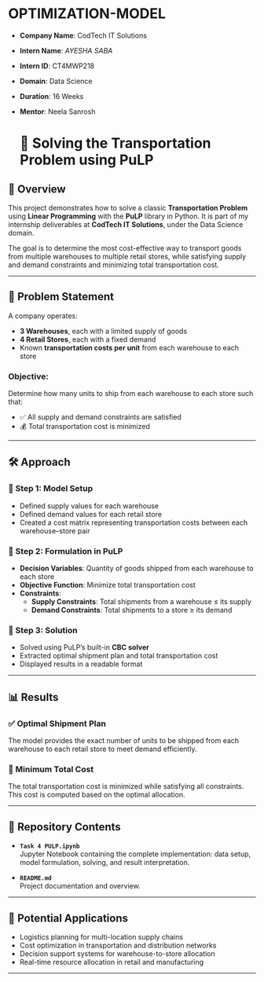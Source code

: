 # OPTIMIZATION-MODEL

- **Company Name**: CodTech IT Solutions  
- **Intern Name**: *AYESHA SABA*  
- **Intern ID**: CT4MWP218  
- **Domain**: Data Science  
- **Duration**: 16 Weeks  
- **Mentor**: Neela Sanrosh

  # 🚚 Solving the Transportation Problem using PuLP

## 📖 Overview
This project demonstrates how to solve a classic **Transportation Problem** using **Linear Programming** with the **PuLP** library in Python. It is part of my internship deliverables at **CodTech IT Solutions**, under the Data Science domain.

The goal is to determine the most cost-effective way to transport goods from multiple warehouses to multiple retail stores, while satisfying supply and demand constraints and minimizing total transportation cost.

---

## 📌 Problem Statement
A company operates:
- **3 Warehouses**, each with a limited supply of goods  
- **4 Retail Stores**, each with a fixed demand  
- Known **transportation costs per unit** from each warehouse to each store

### Objective:
Determine how many units to ship from each warehouse to each store such that:
- ✅ All supply and demand constraints are satisfied  
- 💰 Total transportation cost is minimized

---

## 🛠️ Approach

### 🔹 Step 1: Model Setup
- Defined supply values for each warehouse  
- Defined demand values for each retail store  
- Created a cost matrix representing transportation costs between each warehouse–store pair

### 🔹 Step 2: Formulation in PuLP
- **Decision Variables**: Quantity of goods shipped from each warehouse to each store  
- **Objective Function**: Minimize total transportation cost  
- **Constraints**:
  - **Supply Constraints**: Total shipments from a warehouse ≤ its supply  
  - **Demand Constraints**: Total shipments to a store ≥ its demand

### 🔹 Step 3: Solution
- Solved using PuLP’s built-in **CBC solver**  
- Extracted optimal shipment plan and total transportation cost  
- Displayed results in a readable format

---

## 📊 Results

### ✅ Optimal Shipment Plan
The model provides the exact number of units to be shipped from each warehouse to each retail store to meet demand efficiently.

### 💸 Minimum Total Cost
The total transportation cost is minimized while satisfying all constraints. This cost is computed based on the optimal allocation.

---


## 📁 Repository Contents

- **`Task 4 PULP.ipynb`**  
  Jupyter Notebook containing the complete implementation: data setup, model formulation, solving, and result interpretation.

- **`README.md`**  
  Project documentation and overview.

---

## 🚀 Potential Applications
- Logistics planning for multi-location supply chains  
- Cost optimization in transportation and distribution networks  
- Decision support systems for warehouse-to-store allocation  
- Real-time resource allocation in retail and manufacturing

---
